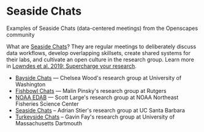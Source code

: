 # Seaside Chats
Examples of Seaside Chats (data-centered meetings) from the Openscapes community

What are [Seaside Chats](https://www.openscapes.org/blog/2019/03/10/seaside-chats/)? They are regular meetings to deliberately discuss data workflows, develop overlapping skillsets, create shared systems for their labs, and cultivate an open culture in the research group. Learn more in [Lowndes et al. 2019: Supercharge your research](https://www.nature.com/articles/d41586-019-03335-4).


- [Bayside Chats](https://docs.google.com/document/u/1/d/e/2PACX-1vQEN-hqEIvnddWNdpYdATzZIUgAFFzKzPCLm5ijjSQeViD6E4ExAbHXYyhQSF58SyJQrWR40i6P_h2u/pub) — Chelsea Wood's research group at University of Washington
- [Fishbowl Chats](https://pinsky.marine.rutgers.edu/fishbowl-chat-1/) — Malin Pinsky's research group at Rutgers
- [NOAA EDAB](https://github.com/NOAA-EDAB/seaside/projects/2) — Scott Large's research group at NOAA Northeast Fisheries Science Center
- [Seaside Chats](https://github.com/stier-lab/Seaside-chats/projects/1) – Adrian Stier's research group at UC Santa Barbara
- [Turkeyside Chats](https://twitter.com/gavin_fay/status/1329083089729978372) – Gavin Fay's research group at University of Massachusetts Dartmouth

